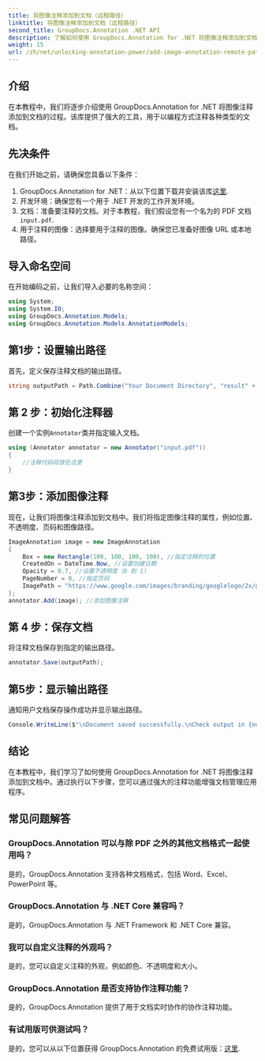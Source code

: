 ```yaml
---
title: 将图像注释添加到文档（远程路径）
linktitle: 将图像注释添加到文档（远程路径）
second_title: GroupDocs.Annotation .NET API
description: 了解如何使用 GroupDocs.Annotation for .NET 将图像注释添加到文档中。通过强大的注释功能增强文档管理。
weight: 15
url: /zh/net/unlocking-annotation-power/add-image-annotation-remote-path/
---
```

## 介绍
在本教程中，我们将逐步介绍使用 GroupDocs.Annotation for .NET 将图像注释添加到文档的过程。该库提供了强大的工具，用于以编程方式注释各种类型的文档。
## 先决条件
在我们开始之前，请确保您具备以下条件：
1.  GroupDocs.Annotation for .NET：从以下位置下载并安装该库[这里](https://releases.groupdocs.com/annotation/net/).
2. 开发环境：确保您有一个用于 .NET 开发的工作开发环境。
3. 文档：准备要注释的文档。对于本教程，我们假设您有一个名为的 PDF 文档`input.pdf`.
4. 用于注释的图像：选择要用于注释的图像。确保您已准备好图像 URL 或本地路径。

## 导入命名空间
在开始编码之前，让我们导入必要的名称空间：
```csharp
using System;
using System.IO;
using GroupDocs.Annotation.Models;
using GroupDocs.Annotation.Models.AnnotationModels;
```
## 第1步：设置输出路径
首先，定义保存注释文档的输出路径。
```csharp
string outputPath = Path.Combine("Your Document Directory", "result" + Path.GetExtension("input.pdf"));
```
## 第 2 步：初始化注释器
创建一个实例`Annotator`类并指定输入文档。
```csharp
using (Annotator annotator = new Annotator("input.pdf"))
{
    //注释代码将放在这里
}
```
## 第3步：添加图像注释
现在，让我们将图像注释添加到文档中。我们将指定图像注释的属性，例如位置、不透明度、页码和图像路径。
```csharp
ImageAnnotation image = new ImageAnnotation
{
    Box = new Rectangle(100, 100, 100, 100), //指定注释的位置
    CreatedOn = DateTime.Now, //设置创建日期
    Opacity = 0.7, //设置不透明度（0 到 1）
    PageNumber = 0, //指定页码
    ImagePath = "https://www.google.com/images/branding/googlelogo/2x/googlelogo_color_92x30dp.png" // 提供图片的网址
};
annotator.Add(image); //添加图像注释
```
## 第 4 步：保存文档
将注释文档保存到指定的输出路径。
```csharp
annotator.Save(outputPath);
```
## 第5步：显示输出路径
通知用户文档保存操作成功并显示输出路径。
```csharp
Console.WriteLine($"\nDocument saved successfully.\nCheck output in {outputPath}.");
```

## 结论
在本教程中，我们学习了如何使用 GroupDocs.Annotation for .NET 将图像注释添加到文档中。通过执行以下步骤，您可以通过强大的注释功能增强文档管理应用程序。
## 常见问题解答
### GroupDocs.Annotation 可以与除 PDF 之外的其他文档格式一起使用吗？
是的，GroupDocs.Annotation 支持各种文档格式，包括 Word、Excel、PowerPoint 等。
### GroupDocs.Annotation 与 .NET Core 兼容吗？
是的，GroupDocs.Annotation 与 .NET Framework 和 .NET Core 兼容。
### 我可以自定义注释的外观吗？
是的，您可以自定义注释的外观，例如颜色、不透明度和大小。
### GroupDocs.Annotation 是否支持协作注释功能？
是的，GroupDocs.Annotation 提供了用于文档实时协作的协作注释功能。
### 有试用版可供测试吗？
是的，您可以从以下位置获得 GroupDocs.Annotation 的免费试用版：[这里](https://releases.groupdocs.com/).